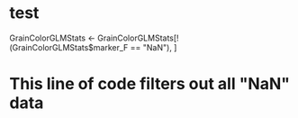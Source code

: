 # test
GrainColorGLMStats <- GrainColorGLMStats[!(GrainColorGLMStats$marker_F == "NaN"), ] 
# This line of code filters out all "NaN" data

